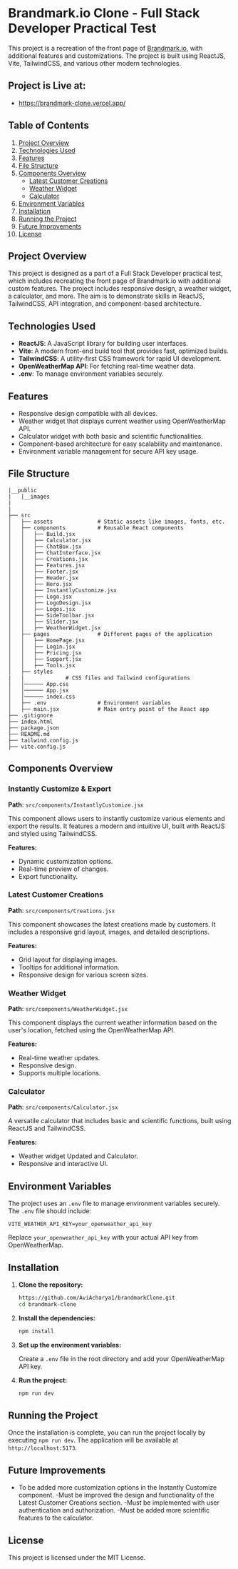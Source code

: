 # Brandmark.io Clone - Full Stack Developer Practical Test

This project is a recreation of the front page of [Brandmark.io](https://brandmark.io/), with additional features and customizations. The project is built using ReactJS, Vite, TailwindCSS, and various other modern technologies. 

## Project is Live at:

- https://brandmark-clone.vercel.app/

## Table of Contents

1. [Project Overview](#project-overview)
2. [Technologies Used](#technologies-used)
3. [Features](#features)
4. [File Structure](#file-structure)
5. [Components Overview](#components-overview)
    - [Latest Customer Creations](#latest-customer-creations)
    - [Weather Widget](#weather-widget)
    - [Calculator](#calculator)
6. [Environment Variables](#environment-variables)
7. [Installation](#installation)
8. [Running the Project](#running-the-project)
9. [Future Improvements](#future-improvements)
10. [License](#license)

## Project Overview

This project is designed as a part of a Full Stack Developer practical test, which includes recreating the front page of Brandmark.io with additional custom features. The project includes responsive design, a weather widget, a calculator, and more. The aim is to demonstrate skills in ReactJS, TailwindCSS, API integration, and component-based architecture.

## Technologies Used

- **ReactJS**: A JavaScript library for building user interfaces.
- **Vite**: A modern front-end build tool that provides fast, optimized builds.
- **TailwindCSS**: A utility-first CSS framework for rapid UI development.
- **OpenWeatherMap API**: For fetching real-time weather data.
- **.env**: To manage environment variables securely.

## Features

- Responsive design compatible with all devices.
- Weather widget that displays current weather using OpenWeatherMap API.
- Calculator widget with both basic and scientific functionalities.
- Component-based architecture for easy scalability and maintenance.
- Environment variable management for secure API key usage.

## File Structure

```
|__public
|   |__images
|   
|
├── src
│   ├── assets              # Static assets like images, fonts, etc.
│   ├── components          # Reusable React components
│   │   ├── Build.jsx
│   │   ├── Calculator.jsx
│   │   ├── ChatBox.jsx
│   │   ├── ChatInterface.jsx
│   │   ├── Creations.jsx
│   │   ├── Features.jsx
│   │   ├── Footer.jsx
│   │   ├── Header.jsx
│   │   ├── Hero.jsx
│   │   ├── InstantlyCustomize.jsx
│   │   ├── Logo.jsx
│   │   ├── LogoDesign.jsx
│   │   ├── Logos.jsx
│   │   ├── SideToolbar.jsx
│   │   ├── Slider.jsx
│   │   ├── WeatherWidget.jsx
│   ├── pages               # Different pages of the application
│   │   ├── HomePage.jsx
│   │   ├── Login.jsx
│   │   ├── Pricing.jsx
│   │   ├── Support.jsx
│   │   ├── Tools.jsx
│   ├── styles 
|   |             # CSS files and Tailwind configurations
│   │────── App.css
│   │────── App.jsx
│   │────── index.css
│   ├── .env                # Environment variables
│   ├── main.jsx            # Main entry point of the React app
├── .gitignore
├── index.html
├── package.json
├── README.md
├── tailwind.config.js
├── vite.config.js
```

## Components Overview

### Instantly Customize & Export

**Path**: `src/components/InstantlyCustomize.jsx`

This component allows users to instantly customize various elements and export the results. It features a modern and intuitive UI, built with ReactJS and styled using TailwindCSS.

**Features:**
- Dynamic customization options.
- Real-time preview of changes.
- Export functionality.

### Latest Customer Creations

**Path**: `src/components/Creations.jsx`

This component showcases the latest creations made by customers. It includes a responsive grid layout, images, and detailed descriptions.

**Features:**
- Grid layout for displaying images.
- Tooltips for additional information.
- Responsive design for various screen sizes.

### Weather Widget

**Path**: `src/components/WeatherWidget.jsx`

This component displays the current weather information based on the user's location, fetched using the OpenWeatherMap API.

**Features:**
- Real-time weather updates.
- Responsive design.
- Supports multiple locations.

### Calculator

**Path**: `src/components/Calculator.jsx`

A versatile calculator that includes basic and scientific functions, built using ReactJS and TailwindCSS.

**Features:**
- Weather widget Updated and Calculator.
- Responsive and interactive UI.

## Environment Variables

The project uses an `.env` file to manage environment variables securely. The `.env` file should include:

```
VITE_WEATHER_API_KEY=your_openweather_api_key
```

Replace `your_openweather_api_key` with your actual API key from OpenWeatherMap.

## Installation

1. **Clone the repository:**

    ```bash
    https://github.com/AviAcharya1/brandmarkClone.git
    cd brandmark-clone
    ```

2. **Install the dependencies:**

    ```bash
    npm install
    ```

3. **Set up the environment variables:**

   Create a `.env` file in the root directory and add your OpenWeatherMap API key.

4. **Run the project:**

    ```bash
    npm run dev
    ```

## Running the Project

Once the installation is complete, you can run the project locally by executing `npm run dev`. The application will be available at `http://localhost:5173`.

## Future Improvements

- To be added more customization options in the Instantly Customize component.
-Must be improved the design and functionality of the Latest Customer Creations section.
-Must be implemented with user authentication and authorization.
-Must be added more scientific features to the calculator.

## License

This project is licensed under the MIT License.
